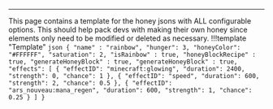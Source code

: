 ***

This page contains a template for the honey jsons with ALL configurable options. This should help pack devs with making their own honey since elements only need to be modified or deleted as necessary.
!!!template "Template"
	```json
	{
	"name" : "rainbow",
	"hunger": 3,
	"honeyColor": "#FFFFFF",
	"saturation": 2,
	"isRainbow" : true,
	"honeyBlockRecipe" : true,
	"generateHoneyBlock" : true,
	"generateHoneyBlock" : true,
	"effects": [
	  {
		"effectID": "minecraft:glowing",
		"duration": 2400,
		"strength": 0,
		"chance": 1
	  },
	  {
		"effectID": "speed",
		"duration": 600,
		"strength": 2,
		"chance": 0.5
	  },
	  {
		"effectID": "ars_nouveau:mana_regen",
		"duration": 600,
		"strength": 1,
		"chance": 0.25
	  }
	]
	}
	```
<!--stackedit_data:
eyJoaXN0b3J5IjpbLTE4MDI1NTYxMThdfQ==
-->
